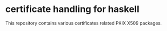 certificate handling for haskell
================================

This repository contains various certificates related PKIX X509 packages.
